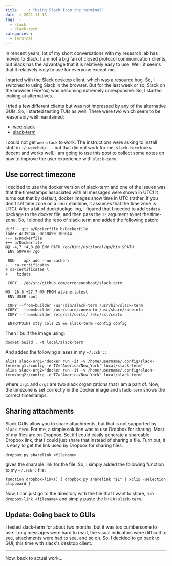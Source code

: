 ```yaml
---
title     : "Using Slack from the terminal"
date  : 2021-11-13
tags  :
  - slack
  - slack-term
categories :
  - Terminal
---
```


In rencent years, lot of my short conversations with my research lab has moved
to Slack. I am not a big fan of closed protocol communication clients, but
Slack has the advantage that it is relatively easy to use. Well, it seems that
it relatively easy to use for everyone except me. 

<!--more-->

I started with the Slack desktop client, which was a resource hog. So, I
switched to using Slack in the browser. But for the last week or so, Slack on
the browser (Firefox) was becoming extremely unresponsive. So, I started
looking at alternatives.

I tried a few different clients but was not impressed by any of the
alternative GUIs. So, I started testing TUIs as well. There were two which
seem to be reasonably well maintained:

* [wee-slack](https://github.com/wee-slack/wee-slack)
* [slack-term](https://github.com/erroneousboat/slack-term)

I could not get `wee-slack` to work. The instructions were asking to install
stuff in `~/.weechat/...` but that did not work for me. `slack-term` looks
decent and works well. I am going to use this post to collect some notes on
how to improve the user experience with `slack-term`.

## Use correct timezone

I decided to use the docker version of slack-term and one of the issues was
that the timestamps associated with all messages were shown in UTC!
It turns out that by default, docker images show time in UTC (rather, if you
don't set time zone on a linux machine, it assumes that the time zone is UTC).
After a bit of duckduckgo-ing, I figured that I needed to add `tzdata` package
to the docker file, and then pass the `TZ` argument to set the time-zone. So,
I cloned the repo of slack-term and added the following patch:

```
diff --git a/Dockerfile b/Dockerfile
index 4139c4a..0cc8d99 100644
--- a/Dockerfile
+++ b/Dockerfile
@@ -4,7 +4,8 @@ ENV PATH /go/bin:/usr/local/go/bin:$PATH
 ENV GOPATH /go
 
 RUN    apk add --no-cache \
-   ca-certificates
+ ca-certificates \
+    tzdata
 
 COPY . /go/src/github.com/erroneousboat/slack-term
 
@@ -26,6 +27,7 @@ FROM alpine:latest
 ENV USER root
 
 COPY --from=builder /usr/bin/slack-term /usr/bin/slack-term
+COPY --from=builder /usr/share/zoneinfo /usr/share/zoneinfo
 COPY --from=builder /etc/ssl/certs/ /etc/ssl/certs
 
 ENTRYPOINT stty cols 25 && slack-term -config config
```

Then I built the image using:

    docket build . -t local/slack-term

And added the following aliases in my `~/.zshrc`:

```
alias slack-org1="docker run -it -v /home/username/.config/slack-term/org1:/config -e TZ='America/New_York' local/slack-term"                      
alias slack-org2="docker run -it -v /home/username/.config/slack-term/org2:/config -e TZ='America/New_York' local/slack-term"
```

where `org1` and `org2` are two slack organizations that I am a part of. Now,
the timezone is set correctly in the Docker image and `slack-term` shows the
correct timestamps.


## Sharing attachments

Slack GUIs allow you to share attachments, but that is not supported by
`slack-term`. For me, a simple solution was to use Dropbox for sharing. Most
of my files are on Dropbox. So, if I could easily generate a shareable Dropbox
link, that I could just share that instead of sharing a file. Turn out, it is
easy to get the link used by Dropbox for sharing files:

    dropbox.py sharelink <filename>

gives the sharable link for the file. So, I simply added the following
function to my `~/.zshrc` file:

```
function dropbox-link() { dropbox.py sharelink "$1" | xclip -selection clipboard } 
```

Now, I can just go to the directory with the file that I want to share, run
`dropbox-link <filename>` and simply paste the link in `slack-term`.

## Update: Going back to GUIs

I tested slack-term for about two months, but it was too cumbersome to use.
Long messages were hard to read, the visual indicators were difficult to see,
attachments were had to see, and so on. So, I decided to go back to GUI, this
time with slack's desktop client. 



---

Now, back to actual work...
